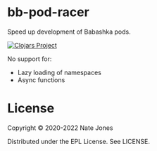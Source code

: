 # bb-pod-racer

Speed up development of Babashka pods.

[![Clojars Project](https://img.shields.io/clojars/v/org.endot/bb-pod-racer.svg)](https://clojars.org/org.endot/bb-pod-racer)

No support for:
* Lazy loading of namespaces
* Async functions

# License

Copyright © 2020-2022 Nate Jones

Distributed under the EPL License. See LICENSE.
